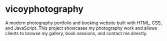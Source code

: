 # vicoyphotography
A modern photography portfolio and booking website built with HTML, CSS, and JavaScript. This project showcases my photography work and allows clients to browse my gallery, book sessions, and contact me directly.

